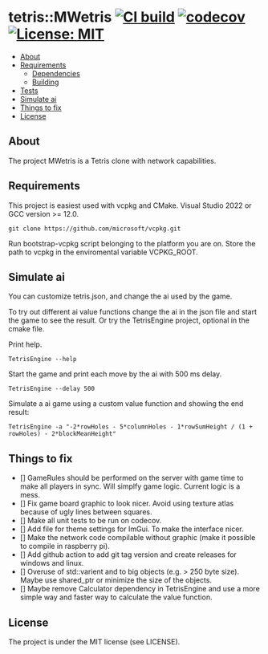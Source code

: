 tetris::MWetris [![CI build](https://github.com/mwthinker/mwetris/actions/workflows/ci.yml/badge.svg)](https://github.com/mwthinker/mwetris/actions/workflows/ci.yml) [![codecov](https://codecov.io/gh/mwthinker/MWetris/graph/badge.svg?token=ULQ0QLVVY4)](https://codecov.io/gh/mwthinker/MWetris) [![License: MIT](https://img.shields.io/badge/License-MIT-yellow.svg)](https://opensource.org/licenses/MIT)
======
- [About](#about)
- [Requirements](#requirements)
  - [Dependencies](#dependencies)
  - [Building](#building)
- [Tests](#tests)
- [Simulate ai](#simulate-ai)
- [Things to fix](#things-to-fix)
- [License](#license)

## About
The project MWetris is a Tetris clone with network capabilities.

## Requirements
This project is easiest used with vcpkg and CMake. Visual Studio 2022 or GCC version >= 12.0.

```
git clone https://github.com/microsoft/vcpkg.git
```
Run bootstrap-vcpkg script belonging to the platform you are on.
Store the path to vcpkg in the enviromental variable VCPKG_ROOT.

## Simulate ai
You can customize tetris.json, and change the ai used by the game.

To try out different ai value functions change the ai in the json file and start the game to see the result. Or try the TetrisEngine project, optional in the cmake file.

Print help.
```
TetrisEngine --help
```

Start the game and print each move by the ai with 500 ms delay.
```
TetrisEngine --delay 500
```

Simulate a ai game using a custom value function and showing the end result:
```
TetrisEngine -a "-2*rowHoles - 5*columnHoles - 1*rowSumHeight / (1 + rowHoles) - 2*blockMeanHeight"
```

## Things to fix

- [] GameRules should be performed on the server with game time to make all players in sync. Will simplfy game logic. Current logic is a mess.
- [] Fix game board graphic to look nicer. Avoid using texture atlas because of ugly lines between squares.
- [] Make all unit tests to be run on codecov.
- [] Add file for theme settings for ImGui. To make the interface nicer.
- [] Make the network code compilable without graphic (make it possible to compile in raspberry pi).
- [] Add github action to add git tag version and create releases for windows and linux.
- [] Overuse of std::varient and to big objects (e.g. > 250 byte size). Maybe use shared_ptr or minimize the size of the objects.
- [] Maybe remove Calculator dependency in TetrisEngine and use a more simple way and faster way to calculate the value function.

## License
The project is under the MIT license (see LICENSE).
